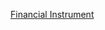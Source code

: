 [Financial Instrument](https://corporatefinanceinstitute.com/resources/wealth-management/financial-instrument/)

